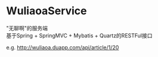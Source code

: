 # WuliaoaService
"无聊啊"的服务端  
基于Spring + SpringMVC + Mybatis + Quartz的RESTFul接口  

e.g. http://wuliaoa.duapp.com/api/article/1/20 
